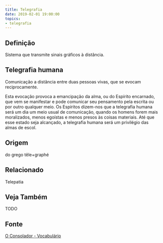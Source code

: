 ```yaml
---
title: Telegrafia
date: 2019-02-01 19:00:00
topics:
- telegrafia
---
```


## Definição
Sistema que transmite sinais gráficos à distância. 

## Telegrafia humana
Comunicação a distância entre duas pessoas vivas, que se evocam reciprocamente.

Esta evocação provoca a emancipação da alma, ou do Espírito encarnado, que vem
se manifestar e pode comunicar seu pensamento pela escrita ou por outro qualquer
meio. Os Espíritos dizem-nos que a telegrafia humana será um dia um meio usual
de comunicação, quando os homens forem mais moralizados, menos egoístas e menos
presos às coisas materiais. Até que esse estado seja alcançado, a telegrafia
humana será um privilégio das almas de escol.

## Origem
do grego têle+graphé

## Relacionado
Telepatia

## Veja Também
TODO

## Fonte
[O Consolador - Vocabulário](http://www.oconsolador.com.br/linkfixo/vocabulario/principal.html)
